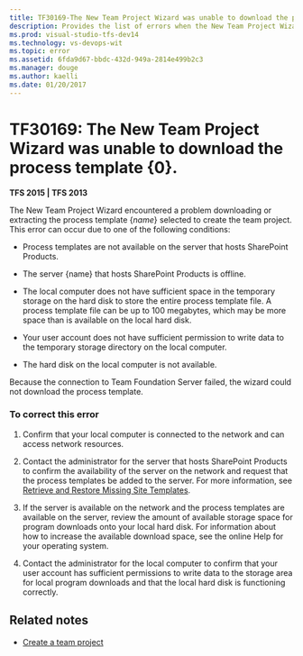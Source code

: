 ```yaml
---
title: TF30169-The New Team Project Wizard was unable to download the process template {0}. | TFS
description: Provides the list of errors when the New Team Project Wizard unable to download the process template.
ms.prod: visual-studio-tfs-dev14
ms.technology: vs-devops-wit
ms.topic: error
ms.assetid: 6fda9d67-bbdc-432d-949a-2814e499b2c3
ms.manager: douge
ms.author: kaelli
ms.date: 01/20/2017
---
```

# TF30169: The New Team Project Wizard was unable to download the process template {0}.


**TFS 2015 | TFS 2013**

The New Team Project Wizard encountered a problem downloading or extracting the process template {*name*} selected to create the team project. This error can occur due to one of the following conditions:  
  
-   Process templates are not available on the server that hosts SharePoint Products.  
  
-   The server {name} that hosts SharePoint Products is offline.  
  
-   The local computer does not have sufficient space in the temporary storage on the hard disk to store the entire process template file. A process template file can be up to 100 megabytes, which may be more space than is available on the local hard disk.  
  
-   Your user account does not have sufficient permission to write data to the temporary storage directory on the local computer.  
  
-   The hard disk on the local computer is not available.  
  
 Because the connection to Team Foundation Server failed, the wizard could not download the process template.  
  
### To correct this error  
  
1.  Confirm that your local computer is connected to the network and can access network resources.  
  
2.  Contact the administrator for the server that hosts SharePoint Products to confirm the availability of the server on the network and request that the process templates be added to the server. For more information, see [Retrieve and Restore Missing Site Templates](https://msdn.microsoft.com/library/bb909677.aspx).  
  
3.  If the server is available on the network and the process templates are available on the server, review the amount of available storage space for program downloads onto your local hard disk. For information about how to increase the available download space, see the online Help for your operating system.  
  
4.  Contact the administrator for the local computer to confirm that your user account has sufficient permissions to write data to the storage area for local program downloads and that the local hard disk is functioning correctly.  
  
## Related notes 
- [Create a team project](../../../accounts/create-team-project.md)